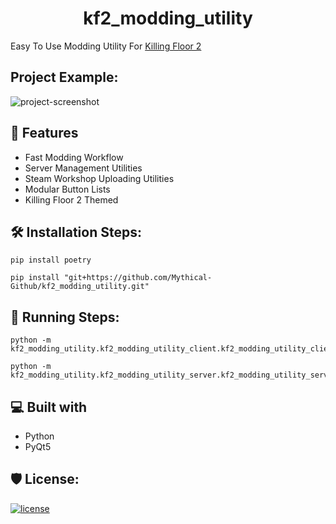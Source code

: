 <h1 id="title" align="center">kf2_modding_utility</h1>

Easy To Use Modding Utility For [Killing Floor 2](https://store.steampowered.com/agecheck/app/232090/)

<h2>Project Example:</h2>

<img src="https://cdn.discordapp.com/attachments/1121513483532513441/1122349850424508436/example.gif" alt="project-screenshot">
  
<h2>💪 Features</h2>

*   Fast Modding Workflow
*   Server Management Utilities
*   Steam Workshop Uploading Utilities
*   Modular Button Lists
*   Killing Floor 2 Themed

<h2>🛠️ Installation Steps:</h2>

```
pip install poetry
```
```
pip install "git+https://github.com/Mythical-Github/kf2_modding_utility.git"
```

<h2>🏃 Running Steps:</h2>

```
python -m kf2_modding_utility.kf2_modding_utility_client.kf2_modding_utility_client
```
```
python -m kf2_modding_utility.kf2_modding_utility_server.kf2_modding_utility_server
```

<h2>💻 Built with</h2>

*   Python
*   PyQt5

<h2>🛡️ License:</h2>

[![license](https://www.gnu.org/graphics/gplv3-with-text-136x68.png)](LICENSE)

